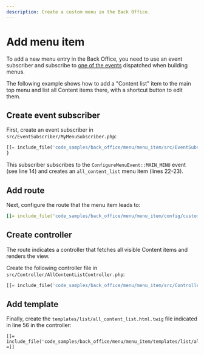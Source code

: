 ```yaml
---
description: Create a custom menu in the Back Office.
---
```


# Add menu item

To add a new menu entry in the Back Office, you need to use an event subscriber
and subscribe to [one of the events](back_office_menus.md#menu-events) dispatched when building menus.

The following example shows how to add a "Content list" item to the main top menu
and list all Content items there, with a shortcut button to edit them.

## Create event subscriber

First, create an event subscriber in `src/EventSubscriber/MyMenuSubscriber.php`:

``` php hl_lines="14 22-23"
[[= include_file('code_samples/back_office/menu/menu_item/src/EventSubscriber/MyMenuSubscriber.php', 0, 14) =]][[= include_file('code_samples/back_office/menu/menu_item/src/EventSubscriber/MyMenuSubscriber.php', 15, 36) =]]
}
```

This subscriber subscribes to the `ConfigureMenuEvent::MAIN_MENU` event (see line 14)
and creates an `all_content_list` menu item (lines 22-23).

## Add route

Next, configure the route that the menu item leads to:

``` yaml
[[= include_file('code_samples/back_office/menu/menu_item/config/custom_routes.yaml') =]]
```

## Create controller

The route indicates a controller that fetches all visible Content items and renders the view.

Create the following controller file in `src/Controller/AllContentListController.php`:

``` php hl_lines="56"
[[= include_file('code_samples/back_office/menu/menu_item/src/Controller/AllContentListController.php') =]]
```

## Add template

Finally, create the `templates/list/all_content_list.html.twig` file indicated in line 56 in the controller:

``` html+twig
[[= include_file('code_samples/back_office/menu/menu_item/templates/list/all_content_list.html.twig') =]]
```
